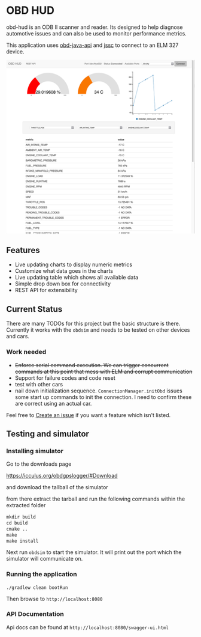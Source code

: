 # OBD HUD

obd-hud is an ODB II scanner and reader. Its designed to help diagnose automotive issues and can also be used to
monitor performance metrics.

This application uses [obd-java-api](https://github.com/pires/obd-java-api) and [jssc](https://github.com/scream3r/java-simple-serial-connector) to connect to an ELM 327 device.

![currentStatus](https://github.com/WhiteBoardDev/obd-hud/blob/master/doc/screen_shot_2016_08_04.png)

## Features

- Live updating charts to display numeric metrics
- Customize what data goes in the charts
- Live updating table which shows all available data
- Simple drop down box for connectivity
- REST API for extensibility

## Current Status

There are many TODOs for this project but the basic structure is there. Currently it works with the `obdsim` and needs to be
tested on other devices and cars.

### Work needed

- ~~Enforce serial command execution. We can trigger concurrent commands at this point that mess with ELM and corrupt communication~~
- Support for failure codes and code reset
- test with other cars
- nail down initialization sequence. `ConnectionManager.initObd` issues some start up commands to init the connection. I need to confirm these
 are correct using an actual car.

Feel free to [Create an issue](https://github.com/WhiteBoardDev/obd-hud/issues/new) if you want a feature which isn't listed.

## Testing and simulator

### Installing simulator

Go to the downloads page

https://icculus.org/obdgpslogger/#Download

and download the tallball of the simulator

from there extract the tarball and run the following commands within the extracted folder

```
mkdir build
cd build
cmake ..
make
make install
```

Next run `obdsim` to start the simulator. It will print out the port which the simulator will communicate on.

### Running the application

    ./gradlew clean bootRun

Then browse to `http://localhost:8080`

### API Documentation

Api docs can be found at `http://localhost:8080/swagger-ui.html`